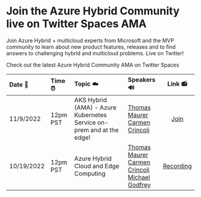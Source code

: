 # Join the Azure Hybrid Community live on Twitter Spaces AMA
Join Azure Hybrid + multicloud experts from Microsoft and the MVP community to learn about new product features, releases and to find answers to challenging hybrid and multicloud problems. Live on Twitter!

Check out the latest Azure Hybrid Community AMA on Twitter Spaces

| Date 📅 | Time ⏰ | Topic ☁️ | Speakers 🔊 | Link 📻 |
|:---------------|:---------------|:---------------|:---------------|:---------------:|
| 11/9/2022 | 12pm PST | AKS Hybrid (AMA) - Azure Kubernetes Service on-prem and at the edge! | [Thomas Maurer](https://twitter.com/thomasmaurer) <br /> [Carmen Crincoli](https://twitter.com/CarmenCrincoli) | [Join](https://twitter.com/i/spaces/1vAGRAlAYVyKl)
| 10/19/2022 | 12pm PST | Azure Hybrid Cloud and Edge Computing | [Thomas Maurer](https://twitter.com/thomasmaurer) <br /> [Carmen Crincoli](https://twitter.com/CarmenCrincoli) <br /> [Michael Godfrey](https://twitter.com/mgodfre3) | [Recording](https://twitter.com/i/spaces/1OyKAVXadnyGb)
